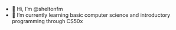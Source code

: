 - 👋 Hi, I’m @sheltonfm
- 🌱 I’m currently learning basic computer science and introductory programming through CS50x
